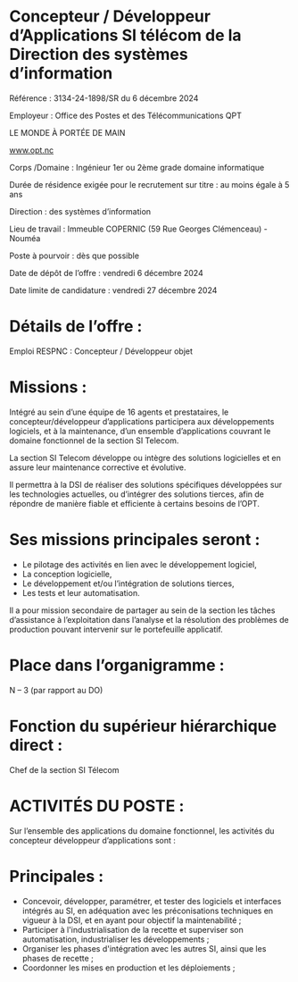 # Concepteur / Développeur d’Applications SI télécom de la Direction des systèmes d’information

Référence : 3134-24-1898/SR du 6 décembre 2024

Employeur : Office des Postes et des Télécommunications QPT

LE MONDE À PORTÉE DE MAIN

www.opt.nc

Corps /Domaine : Ingénieur 1er ou 2ème grade domaine informatique

Durée de résidence exigée pour le recrutement sur titre : au moins égale à 5 ans

Direction : des systèmes d’information

Lieu de travail : Immeuble COPERNIC (59 Rue Georges Clémenceau) - Nouméa

Poste à pourvoir : dès que possible

Date de dépôt de l’offre : vendredi 6 décembre 2024

Date limite de candidature : vendredi 27 décembre 2024

# Détails de l’offre :

Emploi RESPNC : Concepteur / Développeur objet

# Missions :

Intégré au sein d’une équipe de 16 agents et prestataires, le concepteur/développeur d’applications participera aux développements logiciels, et à la maintenance, d’un ensemble d’applications couvrant le domaine fonctionnel de la section SI Telecom.

La section SI Telecom développe ou intègre des solutions logicielles et en assure leur maintenance corrective et évolutive.

Il permettra à la DSI de réaliser des solutions spécifiques développées sur les technologies actuelles, ou d’intégrer des solutions tierces, afin de répondre de manière fiable et efficiente à certains besoins de l’OPT.

# Ses missions principales seront :

- Le pilotage des activités en lien avec le développement logiciel,
- La conception logicielle,
- Le développement et/ou l’intégration de solutions tierces,
- Les tests et leur automatisation.

Il a pour mission secondaire de partager au sein de la section les tâches d’assistance à l’exploitation dans l’analyse et la résolution des problèmes de production pouvant intervenir sur le portefeuille applicatif.

# Place dans l’organigramme :

N – 3 (par rapport au DO)

# Fonction du supérieur hiérarchique direct :

Chef de la section SI Télecom

# ACTIVITÉS DU POSTE :

Sur l’ensemble des applications du domaine fonctionnel, les activités du concepteur développeur d’applications sont :

# Principales :

- Concevoir, développer, paramétrer, et tester des logiciels et interfaces intégrés au SI, en adéquation avec les préconisations techniques en vigueur à la DSI, et en ayant pour objectif la maintenabilité ;
- Participer à l'industrialisation de la recette et superviser son automatisation, industrialiser les développements ;
- Organiser les phases d'intégration avec les autres SI, ainsi que les phases de recette ;
- Coordonner les mises en production et les déploiements ;